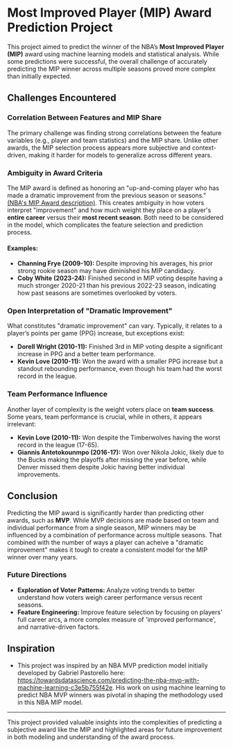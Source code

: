 # Most Improved Player (MIP) Award Prediction Project

This project aimed to predict the winner of the NBA’s **Most Improved Player (MIP)** award using machine learning models and statistical analysis. While some predictions were successful, the overall challenge of accurately predicting the MIP winner across multiple seasons proved more complex than initially expected.

## Challenges Encountered

### Correlation Between Features and MIP Share
The primary challenge was finding strong correlations between the feature variables (e.g., player and team statistics) and the MIP share. Unlike other awards, the MIP selection process appears more subjective and context-driven, making it harder for models to generalize across different years.

### Ambiguity in Award Criteria
The MIP award is defined as honoring an "up-and-coming player who has made a dramatic improvement from the previous season or seasons." [(NBA's MIP Award description)](https://pr.nba.com/ja-morant-2021-22-kia-nba-most-improved-player-award/). This creates ambiguity in how voters interpret "improvement" and how much weight they place on a player's **entire career** versus their **most recent season**. Both need to be considered in the model, which complicates the feature selection and prediction process.

#### Examples:
- **Channing Frye (2009-10):** Despite improving his averages, his prior strong rookie season may have diminished his MIP candidacy.
- **Coby White (2023-24):** Finished second in MIP voting despite having a much stronger 2020-21 than his previous 2022-23 season, indicating how past seasons are sometimes overlooked by voters.

### Open Interpretation of "Dramatic Improvement"
What constitutes "dramatic improvement" can vary. Typically, it relates to a player’s points per game (PPG) increase, but exceptions exist:
- **Dorell Wright (2010-11):** Finished 3rd in MIP voting despite a significant increase in PPG and a better team performance.
- **Kevin Love (2010-11):** Won the award with a smaller PPG increase but a standout rebounding performance, even though his team had the worst record in the league.

### Team Performance Influence
Another layer of complexity is the weight voters place on **team success**. Some years, team performance is crucial, while in others, it appears irrelevant:
- **Kevin Love (2010-11):** Won despite the Timberwolves having the worst record in the league (17-65).
- **Giannis Antetokounmpo (2016-17):** Won over Nikola Jokic, likely due to the Bucks making the playoffs after missing the year before, while Denver missed them despite Jokic having better individual improvements.

## Conclusion

Predicting the MIP award is significantly harder than predicting other awards, such as **MVP**. While MVP decisions are made based on team and individual performance from a single season, MIP winners may be influenced by a combination of performance across multiple seasons. That combined with the number of ways a player can acheive a "dramatic improvement" makes it tough to create a consistent model for the MIP winner over many years.

### Future Directions
- **Exploration of Voter Patterns:** Analyze voting trends to better understand how voters weigh career performance versus recent seasons.
- **Feature Engineering:** Improve feature selection by focusing on players' full career arcs, a more complex measure of 'improved performance', and narrative-driven factors.

## Inspiration
- This project was inspired by an NBA MVP prediction model initially developed by Gabriel Pastorello here: https://towardsdatascience.com/predicting-the-nba-mvp-with-machine-learning-c3e5b755f42e. His work on using machine learning to predict NBA MVP winners was pivotal in shaping the methodology used in this NBA MIP model.

---

This project provided valuable insights into the complexities of predicting a subjective award like the MIP and highlighted areas for future improvement in both modeling and understanding of the award process.